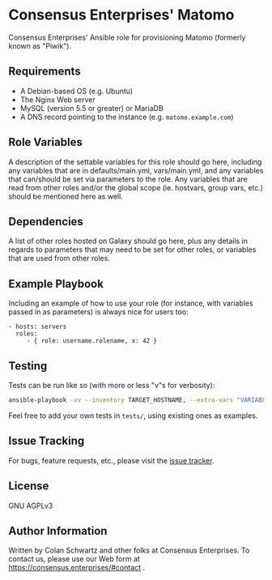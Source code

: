 Consensus Enterprises' Matomo
=============================

Consensus Enterprises' Ansible role for provisioning Matomo (formerly known as "Piwik").

Requirements
------------

* A Debian-based OS (e.g. Ubuntu)
* The Nginx Web server
* MySQL (version 5.5 or greater) or MariaDB
* A DNS record pointing to the instance (e.g. `matomo.example.com`)

Role Variables
--------------

A description of the settable variables for this role should go here, including any variables that are in defaults/main.yml, vars/main.yml, and any variables that can/should be set via parameters to the role. Any variables that are read from other roles and/or the global scope (ie. hostvars, group vars, etc.) should be mentioned here as well.

Dependencies
------------

A list of other roles hosted on Galaxy should go here, plus any details in regards to parameters that may need to be set for other roles, or variables that are used from other roles.

Example Playbook
----------------

Including an example of how to use your role (for instance, with variables passed in as parameters) is always nice for users too:

    - hosts: servers
      roles:
         - { role: username.rolename, x: 42 }

Testing
-------

Tests can be run like so (with more or less "v"s for verbosity):

```sh
ansible-playbook -vv --inventory TARGET_HOSTNAME, --extra-vars "VARIABLE1=VALUE1 VARIABLE2=VALUE2 ..." tests/TEST_NAME.yml
```

Feel free to add your own tests in `tests/`, using existing ones as examples.

Issue Tracking
--------------

For bugs, feature requests, etc., please visit the [issue tracker](https://gitlab.com/consensus.enterprises/ansible-roles/ansible-role-matomo/-/boards).

License
-------

GNU AGPLv3

Author Information
------------------

Written by Colan Schwartz and other folks at Consensus Enterprises.  To contact us, please use our Web form at https://consensus.enterprises/#contact .
